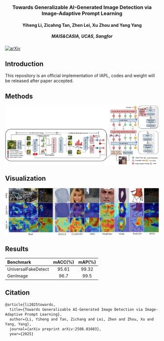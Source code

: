 <div align="center">
<!-- <h1>RCTrans</h1> -->
<h3>Towards Generalizable AI-Generated Image Detection via Image-Adaptive Prompt Learning</h3>
<h4>Yiheng Li, Zicahng Tan, Zhen Lei, Xu Zhou and Yang Yang<h4>
<h5>MAIS&CASIA, UCAS, Sangfor<h5>
</div>

[![arXiv](https://img.shields.io/badge/arXiv-Paper-<COLOR>.svg)](https://arxiv.org/abs/2508.01603)

## Introduction

This repository is an official implementation of IAPL, codes and weight will be released after paper accepted.

## Methods
![](IAPL_overview.png)

## Visualization
![](visualization.png)

## Results

| Benchmark |  mACC(%)  |  mAP(%)   | 
| :-------- | :---: | :---: |
| UniversalFakeDetect   | 95.61  | 99.32  |
| GenImage | 96.7  | 99.5  |

## Citation
```
@article{li2025towards,
  title={Towards Generalizable AI-Generated Image Detection via Image-Adaptive Prompt Learning},
  author={Li, Yiheng and Tan, Zichang and Lei, Zhen and Zhou, Xu and Yang, Yang},
  journal={arXiv preprint arXiv:2508.01603},
  year={2025}
```
